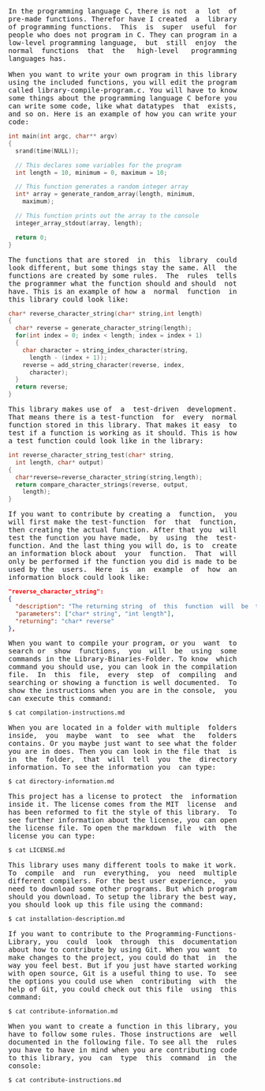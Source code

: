 <pre>
In the programming language C, there is not  a  lot  of
pre-made functions. Therefor have I created  a  library
of programming functions.  This  is  super  useful  for
people who does not program in C. They can program in a
low-level programming language,  but  still  enjoy  the
normal  functions  that  the   high-level   programming
languages has.

When you want to write your own program in this library
using the included functions, you will edit the program
called library-compile-program.c. You will have to know
some things about the programming language C before you
can write some code, like what datatypes  that  exists,
and so on. Here is an example of how you can write your
code:
</pre>
```C
int main(int argc, char** argv)
{
  srand(time(NULL));

  // This declares some variables for the program
  int length = 10, minimum = 0, maximum = 10;

  // This function generates a random integer array
  int* array = generate_random_array(length, minimum,
    maximum);

  // This function prints out the array to the console
  integer_array_stdout(array, length);

  return 0;
}
```
<pre>
The functions that are stored  in  this  library  could
look different, but some things stay the same. All  the
functions are created by some rules.  The  rules  tells
the programmer what the function should and should  not
have. This is an example of how a  normal  function  in
this library could look like:
</pre>
```C
char* reverse_character_string(char* string,int length)
{
  char* reverse = generate_character_string(length);
  for(int index = 0; index < length; index = index + 1)
  {
    char character = string_index_character(string,
      length - (index + 1));
    reverse = add_string_character(reverse, index,
      character);
  }
  return reverse;
}
```
<pre>
This library makes use of  a  test-driven  development.
That means there is a test-function  for  every  normal
function stored in this library. That makes it easy  to
test if a function is working as it should. This is how
a test function could look like in the library:
</pre>
```C
int reverse_character_string_test(char* string,
  int length, char* output)
{
  char*reverse=reverse_character_string(string,length);
  return compare_character_strings(reverse, output,
    length);
}
```
<pre>
If you want to contribute by creating a  function,  you
will first make the test-function  for  that  function,
then creating the actual function. After that you  will
test the function you have made,  by  using  the  test-
function. And the last thing you will do, is to  create
an information block about  your  function.  That  will
only be performed if the function you did is made to be
used by the  users.  Here  is  an  example  of  how  an
information block could look like:
</pre>
```json
"reverse_character_string":
{
  "description": "The returning string  of  this  function  will  be  the\nmirrored version of the inputted string.  The  function\nreverses the order of the strings characters.",
  "parameters": ["char* string", "int length"],
  "returning": "char* reverse"
},
```
<pre>
When you want to compile your program, or you  want  to
search or  show  functions,  you  will  be  using  some
commands in the Library-Binaries-Folder. To know  which
command you should use, you can look in the compilation
file.  In  this  file,  every  step  of  compiling  and
searching or showing a function is well documented.  To
show the instructions when you are in the console,  you
can execute this command:
</pre>
```bash
$ cat compilation-instructions.md
```
<pre>
When you are located in a folder with multiple  folders
inside,  you  maybe  want  to  see  what  the   folders
contains. Or you maybe just want to see what the folder
you are in does. Then you can look in the file that  is
in  the  folder,  that  will  tell  you  the  directory
information. To see the information you  can type:
</pre>
```bash
$ cat directory-information.md
```
<pre>
This project has a license to protect  the  information
inside it. The license comes from the MIT  license  and
has been reformed to fit the style of this library.  To
see further information about the license, you can open
the license file. To open the markdown  file  with  the
license you can type:
</pre>
```bash
$ cat LICENSE.md
```
<pre>
This library uses many different tools to make it work.
To  compile  and  run  everything,  you  need  multiple
different compilers. For the best user experience,  you
need to download some other programs. But which program
should you download. To setup the library the best way,
you should look up this file using the command:
</pre>
```bash
$ cat installation-description.md
```
<pre>
If you want to contribute to the Programming-Functions-
Library, you  could  look  through  this  documentation
about how to contribute by using Git. When you want  to
make changes to the project, you could do that  in  the
way you feel best. But if you just have started working
with open source, Git is a useful thing to use. To  see
the options you could use when  contributing  with  the
help of Git, you could check out this file  using  this
command:
</pre>
```bash
$ cat contribute-information.md
```
<pre>
When you want to create a function in this library, you
have to follow some rules. Those instructions are  well
documented in the following file. To see all the  rules
you have to have in mind when you are contributing code
to this library, you  can  type  this  command  in  the
console:
</pre>
```bash
$ cat contribute-instructions.md
```
